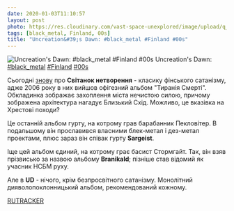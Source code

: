 ```yaml
---
date: 2020-01-03T11:10:57
layout: post
photo: https://res.cloudinary.com/vast-space-unexplored/image/upload/q_auto,dpr_auto,w_auto/photos/photo_842_03-01-2020_11-10-57.jpg
tags: [black_metal, Finland, 00s]
title: "Uncreation&#39;s Dawn: #black_metal #Finland #00s"
---
```

![Uncreation&#39;s Dawn: #black_metal #Finland #00s](https://res.cloudinary.com/vast-space-unexplored/image/upload/q_auto,dpr_auto,w_auto/photos/photo_842_03-01-2020_11-10-57.jpg)
Uncreation&#39;s Dawn: [#black_metal](/tags/#black_metal) [#Finland](/tags/#Finland) [#00s](/tags/#00s)

Сьогодні [знову](/2019-11-10-uncreations-dawn--black-metal-raw-black-metal-finland)  про **Світанок нетворення** - класику фінського сатанізму, адже 2006 року в них вийшов офігезний альбом &quot;Тиранія Смерті&quot;. Обкладинка зображає захоплення міста нечистою силою, причому зображена архітектура нагадує Близький Схід. Можливо, це вказівка на Хрестові походи?

Це останній альбом гурту, на котрому грав барабанник Пекловітер. В подальшому він прославився власними блек-метал і дез-метал проектами, плюс зараз він співак гурту **Sargeist**.

Іще цей альбом єдиний, на котрому грає басист Стормгайт. Так, він взяв прізвисько за назвою альбому **Branikald**; пізніше став відомий як учасник НСБМ руху.

Але в **UD** - нічого, крім безпросвітного сатанізму. Монолітний дияволопоклонницький альбом, рекомендований кожному.

[RUTRACKER](https://rutracker.org/forum/viewtopic.php?t=3991206)